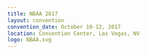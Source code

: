 ```yaml
---
title: NBAA 2017
layout: convention
convention_date: October 10-12, 2017
location: Convention Center, Las Vegas, NV
logo: NBAA.svg
---
```


